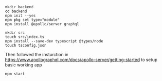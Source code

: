 
```
mkdir backend
cd backend
npm init --yes
npm pkg set type="module"
npm install @apollo/server graphql
```

```
mkdir src
touch src/index.ts
npm install --save-dev typescript @types/node
touch tsconfig.json
```

Then followed the insturction in https://www.apollographql.com/docs/apollo-server/getting-started to setup basic working app 

```
npm start
```